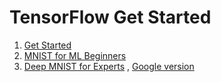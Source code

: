 # TensorFlow Get Started

1. [Get Started](get_started.py)
2. [MNIST for ML Beginners](mnist_for_ml_beginners.py)
3. [Deep MNIST for Experts](deep_mnist_for_experts.py) , [Google version](mnist_deep.py)